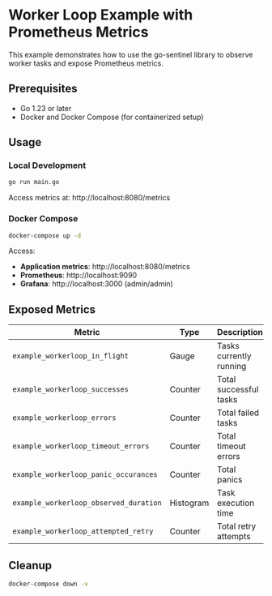 # Worker Loop Example with Prometheus Metrics

This example demonstrates how to use the go-sentinel library to observe worker tasks and expose Prometheus metrics.

## Prerequisites

- Go 1.23 or later
- Docker and Docker Compose (for containerized setup)

## Usage

### Local Development

```bash
go run main.go
```

Access metrics at: http://localhost:8080/metrics

### Docker Compose

```bash
docker-compose up -d
```

Access:
- **Application metrics**: http://localhost:8080/metrics
- **Prometheus**: http://localhost:9090
- **Grafana**: http://localhost:3000 (admin/admin)

## Exposed Metrics

| Metric | Type | Description |
|--------|------|-------------|
| `example_workerloop_in_flight` | Gauge | Tasks currently running |
| `example_workerloop_successes` | Counter | Total successful tasks |
| `example_workerloop_errors` | Counter | Total failed tasks |
| `example_workerloop_timeout_errors` | Counter | Total timeout errors |
| `example_workerloop_panic_occurances` | Counter | Total panics |
| `example_workerloop_observed_duration` | Histogram | Task execution time |
| `example_workerloop_attempted_retry` | Counter | Total retry attempts |

## Cleanup

```bash
docker-compose down -v
```
